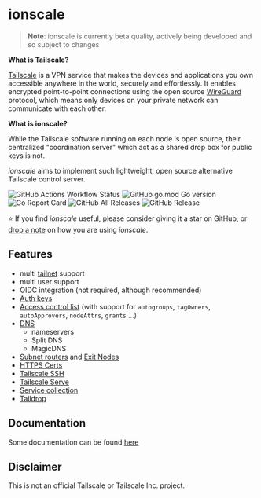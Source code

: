 # ionscale

> **Note**:
> ionscale is currently beta quality, actively being developed and so subject to changes

**What is Tailscale?**

[Tailscale](https://tailscale.com) is a VPN service that makes the devices and applications you own accessible anywhere in the world, securely and effortlessly. 
It enables encrypted point-to-point connections using the open source [WireGuard](https://www.wireguard.com/) protocol, which means only devices on your private network can communicate with each other.

**What is ionscale?**

While the Tailscale software running on each node is open source, their centralized "coordination server" which act as a shared drop box for public keys is not.

_ionscale_ aims to implement such lightweight, open source alternative Tailscale control server.

![GitHub Actions Workflow Status](https://img.shields.io/github/actions/workflow/status/jsiebens/ionscale/build.yaml)
![GitHub go.mod Go version](https://img.shields.io/github/go-mod/go-version/jsiebens/ionscale?label=go)
![Go Report Card](https://goreportcard.com/badge/github.com/jsiebens/ionscale)
![GitHub All Releases](https://img.shields.io/github/downloads/jsiebens/ionscale/total)
![GitHub Release](https://img.shields.io/github/v/release/jsiebens/ionscale)

⭐ If you find _ionscale_ useful, please consider giving it a star on GitHub, or [drop a note](https://github.com/jsiebens/ionscale/discussions/new?category=show-and-tell) on how you are using _ionscale_.

## Features

- multi [tailnet](https://tailscale.com/kb/1136/tailnet/) support
- multi user support
- OIDC integration (not required, although recommended)
- [Auth keys](https://tailscale.com/kb/1085/auth-keys/)
- [Access control list](https://tailscale.com/kb/1018/acls/) (with support for `autogroups`, `tagOwners`, `autoApprovers`, `nodeAttrs`, `grants` ...)  
- [DNS](https://tailscale.com/kb/1054/dns/)
  - nameservers
  - Split DNS
  - MagicDNS
- [Subnet routers](https://tailscale.com/kb/1019/subnets) and [Exit Nodes](https://tailscale.com/kb/1103/exit-nodes)
- [HTTPS Certs](https://tailscale.com/kb/1153/enabling-https/)
- [Tailscale SSH](https://tailscale.com/kb/1193/tailscale-ssh/) 
- [Tailscale Serve](https://tailscale.com/kb/1312/serve)
- [Service collection](https://tailscale.com/kb/1100/services/)
- [Taildrop](https://tailscale.com/kb/1106/taildrop/)

## Documentation

Some documentation can be found [here](https://jsiebens.github.io/ionscale)

## Disclaimer

This is not an official Tailscale or Tailscale Inc. project.